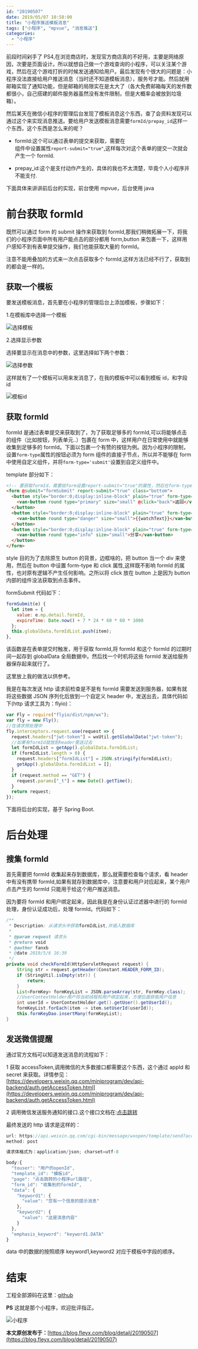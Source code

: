 ```yaml
---
id: "20190507"
date: 2019/05/07 10:58:00
title: "小程序推送模板消息"
tags: ["小程序", "mpvue", "消息推送"]
categories:
  - "小程序"
---
```


  前段时间剁手了 PS4,在浏览商店时，发现官方商店真的不好用，主要是网络原因，次要是页面设计。所以就想自己做一个游戏查询的小程序，可以关注某个游戏，然后在这个游戏打折的时候发送通知给用户。最后发现有个很大的问题是：小程序没法直接给用户推送消息（当时还不知道模板消息），服务号才能。然后就用邮箱实现了通知功能，但是邮箱的局限实在是太大了（各大免费邮箱每天的发件数都很小，自己搭建的邮件服务器虽然没有发件限制，但是大概率会被放到垃圾箱）。

  然后某天在微信小程序的管理后台发现了模板消息这个东西，查了会资料发现可以通过这个来实现消息推送。要给用户发送模板消息需要`formId/prepay_id`这样一个东西，这个东西是怎么来的呢？

  <!-- more -->

  - formId:这个可以通过表单的提交来获取，需要在<form/>组件中设置属性`report-submit="true"`,这样每次对这个表单的提交一次就会产生一个 formId.
  - prepay_id:这个是支付动作产生的，具体的我也不太清楚，毕竟个人小程序并不能支付.

  下面具体来讲讲前后台的实现，前台使用 mpvue，后台使用 java

  # 前台获取 formId

  既然可以通过 form 的 submit 操作来获取到 formId,那我们稍微拓展一下，将我们的小程序页面中所有用户能点击的部分都用 form,button 来包裹一下，这样用户感知不到有表单提交操作，我们也能获取大量的 formId。

  注意不能用叠加的方式来一次点击获取多个 formId,这样方法已经不行了，获取到的都会是一样的。

  ## 获取一个模板

  要发送模板消息，首先要在小程序的管理后台上添加模板，步骤如下：

  1.在模板库中选择一个模板

  ![选择模板](https://raw.githubusercontent.com/FleyX/files/master/blogImg/20190507202930.png)

  2.选择显示参数

  选择要显示在消息中的参数，这里选择如下两个参数：

  ![选择参数](https://raw.githubusercontent.com/FleyX/files/master/blogImg/20190508101423.png)

  这样就有了一个模板可以用来发消息了，在我的模板中可以看到模板 id，和字段 id

  ![模板id](https://raw.githubusercontent.com/FleyX/files/master/blogImg/20190508101706.png)

  ## 获取 formId

  formId 是通过表单提交来获取到了，为了获取足够多的 formId,可以将能够点击的组件（比如按钮，列表单元..）包裹在 form 中，这样用户在日常使用中就能够收集到足够多的 formId。下面以包裹一个有赞的按钮为例。因为小程序的限制，设置`form-type`属性的按钮必须为 form 组件的直接子节点，所以并不能够在 form 中使用自定义组件，并将`form-type='submit'`设置到自定义组件中。

  template 部分如下：

  ```html
  <!-- 要获取formId，需要给form设置report-submit="true"的属性，然后在form-type="submit"的按钮上产生点击动作，才会触发表单提交的事件--formSubmit,进而获取到formId -->
  <form @submit="formSubmit" report-submit="true" class="bottom">
    <button style="border:0;display:inline-block" plain="true" form-type="submit" @click="back">
      <van-button round type="primary" size="small" @click="back">返回</van-button>
    </button>
    <button style="border:0;display:inline-block" plain="true" form-type="submit" @click="watchGame">
      <van-button round type="danger" size="small">{{watchText}}</van-button>
    </button>
    <button style="border:0;display:inline-block" plain="true" form-type="submit" open-type="share">
      <van-button round type="info" size="small">分享</van-button>
    </button>
  </form>
  ```

  style 目的为了去除原生 button 的背景，边框啥的，把 button 当一个 div 来使用，然后在 button 中设置 form-type 和 click 属性,这样既不影响 formId 的属性，也对原有逻辑不产生任何影响。之所以将 click 放在 button 上是因为 button 内部的组件没法获取到点击事件。

  formSubmit 代码如下：

  ```javascript
  formSubmit(e) {
    let item = {
      value: e.mp.detail.formId,
      expireTime: Date.now() + 7 * 24 * 60 * 60 * 1000
    };
    this.globalData.formIdList.push(item);
  },
  ```

  该函数是在表单提交时触发，用于获取 formId,将 formId 和这个 formId 的过期时间一起存到 globalData 全局数据中。然后找一个时机将这些 formId 发送给服务器保存起来就行了。

  这里放上我的做法以供参考。

  我是在每次发送 http 请求前检查是不是有 formId 需要发送到服务器，如果有就将这些数据 JSON 序列化后放到一个自定义 header 中，发送出去，具体代码如下(http 请求工具为：flyio)：

  ```javascript
  var Fly = require("flyio/dist/npm/wx");
  var fly = new Fly();
  //在请求预处理中
  fly.interceptors.request.use(request => {
    request.headers["jwt-token"] = wxUtil.getGlobalData("jwt-token");
    //如果有formId就放到header里送过去
    let formIdList = getApp().globalData.formIdList;
    if (formIdList.length > 0) {
      request.headers["formIdList"] = JSON.stringify(formIdList);
      getApp().globalData.formIdList = [];
    }
    if (request.method == "GET") {
      request.params["_t"] = new Date().getTime();
    }
    return request;
  });
  ```

  下面将后台的实现，基于 Spring Boot.

  # 后台处理

  ## 搜集 formId

  首先需要把 formId 收集起来存到数据库，那么就需要检查每个请求，看 header 中有没有携带 formId,如果有就存到数据库中，注意要和用户对应起来，某个用户点击产生的 formId 只能用于给这个用户推送消息。

  因为要将 formId 和用户绑定起来，因此我是在身份认证过滤器中进行的 formId 处理，身份认证成功后，处理 formId。代码如下：

  ```java
  /**
   * Description: 从请求头中获取formIdList,并插入数据库
   *
   * @param request 请求头
   * @return void
   * @author fanxb
   * @date 2019/5/6 16:39
   */
  private void checkFormId(HttpServletRequest request) {
      String str = request.getHeader(Constant.HEADER_FORM_ID);
      if (StringUtil.isEmpty(str)) {
          return;
      }
      List<FormKey> formKeyList = JSON.parseArray(str, FormKey.class);
      //UserContextHolder用户将当前线程和用户绑定起来，方便后面获取用户信息
      int userId = UserContextHolder.get().getUser().getUserId();
      formKeyList.forEach(item -> item.setUserId(userId));
      this.formKeyDao.insertMany(formKeyList);
  }
  ```

  ## 发送微信提醒

  通过官方文档可以知道发送消息的流程如下：

  1 获取 accessToken,调用微信的大多数接口都需要这个东西，这个通过 appId 和 secret 来获取。详情参见：[https://developers.weixin.qq.com/miniprogram/dev/api-backend/auth.getAccessToken.html](https://developers.weixin.qq.com/miniprogram/dev/api-backend/auth.getAccessToken.html)

  2 调用微信发送服务通知的接口.这个接口文档在:[点击跳转](https://developers.weixin.qq.com/miniprogram/dev/api-backend/templateMessage.send.html)

  最终发送的 http 请求是这样的：

  ```javascript
  url: https://api.weixin.qq.com/cgi-bin/message/wxopen/template/send?access_token=上面获取的accessToken
  method: post

  请求体格式为：application/json; charset=utf-8

  body:{
    "touser": "用户的openId",
    "template_id": "模板id",
    "page": "点击跳转的小程序url路径",
    "form_id": "收集到的formId",
    "data": {
      "keyword1": {
        "value": "您有一个信息的提示消息"
      },
      "keyword2": {
        "value": "这是消息内容"
      }
    },
    "emphasis_keyword": "keyword1.DATA"
  }
  ```

  data 中的数据的按照顺序 keyword1,keyword2 对应于模板中字段的顺序。

  # 结束

  工程全部源码在这里：[github](https://github.com/FleyX/psnDiscountAssistant)

  **PS**
  这就是那个小程序，欢迎批评指正。

  ![小程序](https://raw.githubusercontent.com/FleyX/files/master/blogImg/20190430103928.png)

  **本文原创发布于：**[https://blog.fleyx.com/blog/detail/20190507](https://blog.fleyx.com/blog/detail/20190507)

